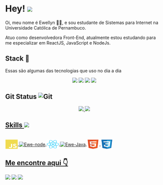 <h1>Hey! <img src="https://media.giphy.com/media/hvRJCLFzcasrR4ia7z/giphy.gif" width="30px"></h1>
<p> Oi, meu nome é Ewellyn 🙋‍♀️, e sou estudante de Sistemas para Internet na Universidade Católica de Pernambuco.<p>
<p>  Atuo como desenvolvedora Front-End, atualmente estou estudando para me especializar em ReactJS, JavaScript e NodeJs.<p>

  
## Stack 💫
 Essas são algumas das tecnologias que uso no dia a dia
<div align="center">
 <img src="https://media3.giphy.com/media/ln7z2eWriiQAllfVcn/200w.webp" width="100">      
 <img src="https://i.giphy.com/media/eNAsjO55tPbgaor7ma/200w.webp" width="100">      
 <img src="https://i.giphy.com/media/KzJkzjggfGN5Py6nkT/200.webp" width="100">      
 <img src="https://i.giphy.com/media/IdyAQJVN2kVPNUrojM/200.webp" width="100">

  </div>

## Git Status <img src="https://media.giphy.com/media/W5eoZHPpUx9sapR0eu/giphy.gif" width=30 alt="Git"/>
<div align="center">
  <a href="https://github.com/EweLira">
  <img height="180em" src="https://github-readme-stats.vercel.app/api?username=EweLira&show_icons=true&theme=tokyonight&include_all_commits=true&count_private=true"/>
  <img height="180em" src="https://github-readme-stats.vercel.app/api/top-langs/?username=EweLira&layout=compact&langs_count=7&theme=tokyonight"/>
</div>

## Skills <img src = "https://media2.giphy.com/media/QssGEmpkyEOhBCb7e1/giphy.gif?cid=ecf05e47a0n3gi1bfqntqmob8g9aid1oyj2wr3ds3mg700bl&rid=giphy.gif" width = 22>

<div  style="display: inline_block"><br>
  <img align="center" alt="Ewe-Js" height="30" width="40" src="https://raw.githubusercontent.com/devicons/devicon/master/icons/javascript/javascript-plain.svg">
  <img align="center" alt="Ewe-node" height="30" width="40" src="https://cdn.jsdelivr.net/gh/devicons/devicon/icons/nodejs/nodejs-original.svg">
  <img align="center" alt="Ewe-React" height="30" width="40" src="https://raw.githubusercontent.com/devicons/devicon/master/icons/react/react-original.svg">
  <img align="center" alt="Ewe-Java" height="30" width="40" src="https://cdn.jsdelivr.net/gh/devicons/devicon/icons/java/java-original.svg">
  <img align="center" alt="Ewe-HTML" height="30" width="40" src="https://raw.githubusercontent.com/devicons/devicon/master/icons/html5/html5-original.svg">
  <img align="center" alt="Ewe-CSS" height="30" width="40" src="https://raw.githubusercontent.com/devicons/devicon/master/icons/css3/css3-original.svg">
  
  
</div>

##
  ## Me encontre aqui 👇
  <div >
  <a href = "mailto:ewellynflira@gmail.com"><img src="https://img.shields.io/badge/-Gmail-%23333?style=for-the-badge&logo=gmail&logoColor=white" target="_blank"></a>
  <a href="https://www.linkedin.com/in/ewellyn-lira/" target="_blank"><img src="https://img.shields.io/badge/-LinkedIn-%230077B5?style=for-the-badge&logo=linkedin&logoColor=white" target="_blank"></a>
  <a href="https://api.whatsapp.com/send?phone=5581995925667">
    <img src="https://img.shields.io/badge/WhatsApp-25D366?style=for-the-badge&logo=whatsapp&logoColor=white" />  

</div>
